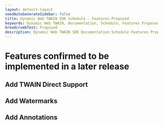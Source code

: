 ```yaml
---
layout: default-layout
needAutoGenerateSidebar: false
title: Dynamic Web TWAIN SDK Schedule - Features Proposed
keywords: Dynamic Web TWAIN, Documentation, Schedule, Features Proposed
breadcrumbText: Proposed
description: Dynamic Web TWAIN SDK Documentation Schedule Features Proposed Page
---
```


# Features confirmed to be implemented in a later release

## Add TWAIN Direct Support

## Add Watermarks

## Add Annotations
